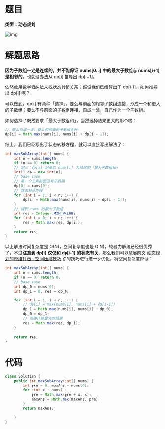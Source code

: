 # 题目

**类型：动态规划**

![img](https://cdn.nlark.com/yuque/0/2022/png/2941598/1653215091310-91572083-5307-4ef4-b1ae-297390a6e33e.png)





# 解题思路







**因为子数组一定是连续的，并不能保证** **nums[0..i]** **中的最大子数组与** **nums[i+1]** **是相邻的**，也就没办法从 dp[i] 推导出 dp[i+1]。

依然使用数学归纳法来找状态转移关系：假设我们已经算出了 dp[i-1]，如何推导出 dp[i] 呢？

可以做到，dp[i] 有两种「选择」，要么与前面的相邻子数组连接，形成一个和更大的子数组；要么不与前面的子数组连接，自成一派，自己作为一个子数组。

如何选择？既然要求「最大子数组和」，当然选择结果更大的那个啦：



```java
// 要么自成一派，要么和前面的子数组合并
dp[i] = Math.max(nums[i], nums[i] + dp[i - 1]);
```

综上，我们已经写出了状态转移方程，就可以直接写出解法了：

```java
int maxSubArray(int[] nums) {
    int n = nums.length;
    if (n == 0) return 0;
    // 定义：dp[i] 记录以 nums[i] 为结尾的「最大子数组和」
    int[] dp = new int[n];
    // base case
    // 第一个元素前面没有子数组
    dp[0] = nums[0];
    // 状态转移方程
    for (int i = 1; i < n; i++) {
        dp[i] = Math.max(nums[i], nums[i] + dp[i - 1]);
    }
    // 得到 nums 的最大子数组
    int res = Integer.MIN_VALUE;
    for (int i = 0; i < n; i++) {
        res = Math.max(res, dp[i]);
    }
    return res;
}
```

以上解法时间复杂度是 O(N)，空间复杂度也是 O(N)，较暴力解法已经很优秀了，不过**注意到** **dp[i]** **仅仅和** **dp[i-1]** **的状态有关**，那么我们可以施展前文 [动态规划的降维打击：空间压缩技巧](https://labuladong.gitee.io/algo/3/23/70/) 讲的技巧进行进一步优化，将空间复杂度降低：

```java
int maxSubArray(int[] nums) {
    int n = nums.length;
    if (n == 0) return 0;
    // base case
    int dp_0 = nums[0];
    int dp_1 = 0, res = dp_0;

    for (int i = 1; i < n; i++) {
        // dp[i] = max(nums[i], nums[i] + dp[i-1])
        dp_1 = Math.max(nums[i], nums[i] + dp_0);
        dp_0 = dp_1;
        // 顺便计算最大的结果
        res = Math.max(res, dp_1);
    }
    
    return res;
}
```





# 代码

```java
class Solution {
    public int maxSubArray(int[] nums) {
        int pre = 0, maxAns = nums[0];
        for (int x : nums) {
            pre = Math.max(pre + x, x);
            maxAns = Math.max(maxAns, pre);
        }
        return maxAns;

    }
}
```